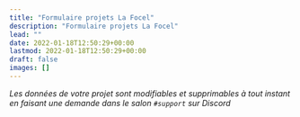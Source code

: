 ```yaml
---
title: "Formulaire projets La Focel"
description: "Formulaire projets La Focel"
lead: ""
date: 2022-01-18T12:50:29+00:00
lastmod: 2022-01-18T12:50:29+00:00
draft: false
images: []
---
```


*Les données de votre projet sont modifiables et supprimables à tout instant en faisant une demande dans le salon `#support` sur Discord*
